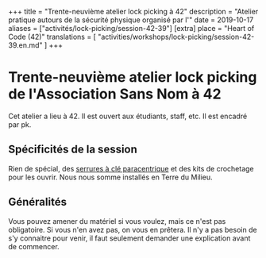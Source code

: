 +++
title = "Trente-neuvième atelier lock picking à 42"
description = "Atelier pratique autours de la sécurité physique organisé par l'"
date = 2019-10-17
aliases = ["activités/lock-picking/session-42-39"]
[extra]
place = "Heart of Code (42)"
translations = [
    "activities/workshops/lock-picking/session-42-39.en.md"
]
+++

# Trente-neuvième atelier lock picking de l'Association Sans Nom à 42

Cet atelier a lieu à 42. Il est ouvert aux étudiants, staff, etc.
Il est encadré par pk.

## Spécificités de la session

Rien de spécial, des [serrures à clé
paracentrique](@/activities/workshops/lock-picking/documentation/paracentric.fr.md) et des
kits de crochetage pour les ouvrir.
Nous nous somme installés en Terre du Milieu.

## Généralités

Vous pouvez amener du matériel si vous voulez, mais ce n'est pas obligatoire.
Si vous n'en avez pas, on vous en prêtera.
Il n'y a pas besoin de s'y connaitre pour venir, il faut seulement demander une
explication avant de commencer.
